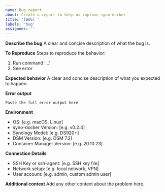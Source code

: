 ```yaml
---
name: Bug report
about: Create a report to help us improve syno-docker
title: '[BUG] '
labels: 'bug'
assignees: ''
---
```


**Describe the bug**
A clear and concise description of what the bug is.

**To Reproduce**
Steps to reproduce the behavior:
1. Run command '...'
2. See error

**Expected behavior**
A clear and concise description of what you expected to happen.

**Error output**
```
Paste the full error output here
```

**Environment**
- OS: [e.g. macOS, Linux]
- syno-docker Version: [e.g. v0.2.4]
- Synology Model: [e.g. DS920+]
- DSM Version: [e.g. DSM 7.2]
- Container Manager Version: [e.g. 20.10.23]

**Connection Details**
- SSH Key or ssh-agent: [e.g. SSH key file]
- Network setup: [e.g. local network, VPN]
- User account: [e.g. admin, custom admin user]

**Additional context**
Add any other context about the problem here.